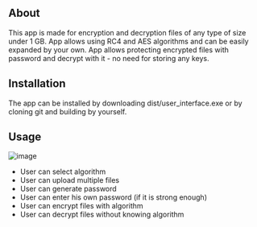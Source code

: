 ## About
This app is made for encryption and decryption files of any type of size under 1 GB. App allows using RC4 and AES algorithms and can be easily expanded by your own. 
App allows protecting encrypted files with password and decrypt with it - no need for storing any keys.
## Installation
The app can be installed by downloading dist/user_interface.exe or by cloning git and building by yourself.
## Usage
![image](https://github.com/user-attachments/assets/4cc7ac95-d042-49c6-8d2d-9472899c9bbd)
- User can select algorithm
- User can upload multiple files
- User can generate password
- User can enter his own password (if it is strong enough)
- User can encrypt files with algorithm
- User can decrypt files without knowing algorithm
